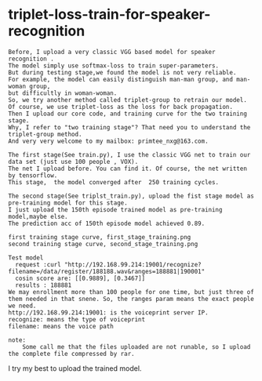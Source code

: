 # triplet-loss-train-for-speaker-recognition
    Before, I upload a very classic VGG based model for speaker recognition . 
    The model simply use softmax-loss to train super-parameters. 
    But during testing stage,we found the model is not very reliable.
    For example, the model can easily distinguish man-man group, and man-woman group, 
    but difficultly in woman-woman. 
    So, we try another method called triplet-group to retrain our model.
    Of course, we use triplet-loss as the loss for back propagation. 
    Then I upload our core code, and training curve for the two training stage. 
    Why, I refer to "two training stage"? That need you to understand the triplet-group method. 
    And very very welcome to my mailbox: primtee_nxg@163.com.

    The first stage(See train.py), I use the classic VGG net to train our data set (just use 100 people , VOX). 
    The net I upload before. You can find it. Of course, the net written by tensorflow. 
    This stage,  the model converged after  250 training cycles. 
    
    The second stage(See triplst_train.py), upload the fist stage model as pre-training model for this stage. 
    I just upload the 150th episode trained model as pre-training model,maybe else.
    The prediction acc of 150th episode model achieved 0.89.
    
    first training stage curve, first_stage_training.png
    second training stage curve, second_stage_training.png
    
    Test model
      request :curl "http://192.168.99.214:19001/recognize?filename=/data/register/188188.wav&ranges=188881|190001"
      cosin score are: [[0.9889], [0.3467]]
      results : 188881
    We may enrollment more than 100 people for one time, but just three of them needed in that snene. So, the ranges param means the exact people we need.
    http://192.168.99.214:19001: is the voiceprint server IP.
    recognize: means the type of voiceprint
    filename: means the voice path
    
    note:
        Some call me that the files uploaded are not runable, so I upload the complete file compressed by rar.
I try my best to upload the trained model.
    
    
